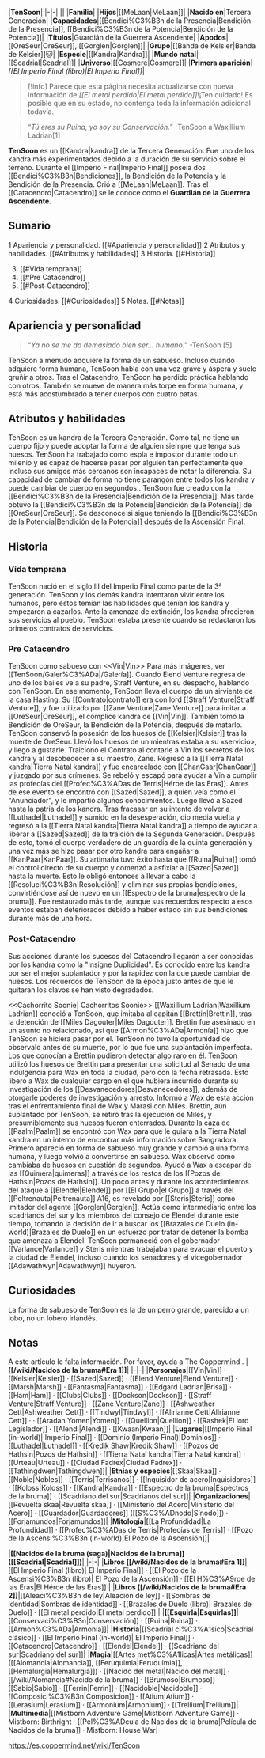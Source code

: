 

|**TenSoon**|
|-|-|
||
|**Familia**|
|**Hijos**|[[MeLaan\|MeLaan]]|
|**Nacido en**|Tercera Generación|
|**Capacidades**|[[Bendici%C3%B3n de la Presencia\|Bendición de la Presencia]], [[Bendici%C3%B3n de la Potencia\|Bendición de la Potencia]]|
|**Títulos**|Guardián de la Guerrera Ascendente|
|**Apodos**|[[OreSeur\|OreSeur]], [[Gorglen\|Gorglen]]|
|**Grupo**|[[Banda de Kelsier\|Banda de Kelsier]]🐱︎|
|**Especie**|[[Kandra\|Kandra]]|
|**Mundo natal**|[[Scadrial\|Scadrial]]|
|**Universo**|[[Cosmere\|Cosmere]]|
|**Primera aparición**|*[[El Imperio Final (libro)\|El Imperio Final]]*|



> [!info] Parece que esta página necesita actualizarse con nueva información de *[[El metal perdido\|El metal perdido]]*!¡Ten cuidado! Es posible que en su estado, no contenga toda la información adicional todavía.

>“*Tú eres su Ruina, yo soy su Conservación.*”
\-TenSoon a Waxillium Ladrian[1]


**TenSoon** es un [[Kandra\|kandra]] de la Tercera Generación. Fue uno de los kandra más experimentados debido a la duración de su servicio sobre el terreno. Durante el [[Imperio Final\|Imperio Final]] poseía dos [[Bendici%C3%B3n\|Bendiciones]], la Bendición de la Potencia y la Bendición de la Presencia. Crió a [[MeLaan\|MeLaan]]. Tras el [[Catacendro\|Catacendro]] se le conoce como el **Guardián de la Guerrera Ascendente**.

## Sumario

1 Apariencia y personalidad. [[#Apariencia y personalidad]] 
2 Atributos y habilidades. [[#Atributos y habilidades]] 
3 Historia. [[#Historia]] 

3. [[#Vida temprana]] 
3. [[#Pre Catacendro]] 
3. [[#Post-Catacendro]] 


4 Curiosidades. [[#Curiosidades]] 
5 Notas. [[#Notas]] 


## Apariencia y personalidad
>“*Ya no se me da demasiado bien ser... humano.*”
\-TenSoon [5]


TenSoon a menudo adquiere la forma de un sabueso. Incluso cuando adquiere forma humana, TenSoon habla con una voz grave y áspera y suele gruñir a otros. Tras el Catacendro, TenSoon ha perdido práctica hablando con otros. También se mueve de manera más torpe en forma humana, y está más acostumbrado a tener cuerpos con cuatro patas.

## Atributos y habilidades
TenSoon es un kandra de la Tercera Generación. Como tal, no tiene un cuerpo fijo y puede adoptar la forma de alguien siempre que tenga sus huesos. TenSoon ha trabajado como espía e impostor durante todo un milenio y es capaz de hacerse pasar por alguien tan perfectamente que incluso sus amigos más cercanos son incapaces de notar la diferencia. Su capacidad de cambiar de forma no tiene parangón entre todos los kandra y puede cambiar de cuerpo en segundos.. TenSoon fue creado con la [[Bendici%C3%B3n de la Presencia\|Bendición de la Presencia]]. Más tarde obtuvo la [[Bendici%C3%B3n de la Potencia\|Bendición de la Potencia]] de [[OreSeur\|OreSeur]]. Se desconoce si sigue teniendo la [[Bendici%C3%B3n de la Potencia\|Bendición de la Potencia]] después de la Ascensión Final.

## Historia
### Vida temprana
TenSoon nació en el siglo III del Imperio Final como parte de la 3ª generación. TenSoon y los demás kandra intentaron vivir entre los humanos, pero éstos temían las habilidades que tenían los kandra y empezaron a cazarlos. Ante la amenaza de extinción, los kandra ofrecieron sus servicios al pueblo. TenSoon estaba presente cuando se redactaron los primeros contratos de servicios.

### Pre Catacendro
  TenSoon como sabueso con <<Vin\|Vin>>
Para más imágenes, ver [[TenSoon/Galer%C3%ADa\|/Galería]].
Cuando Elend Venture regresa de uno de los bailes ve a su padre, Straff Venture, en su despacho, hablando con TenSoon. En ese momento, TenSoon lleva el cuerpo de un sirviente de la casa Hasting.
Su [[Contrato\|contrato]] era con lord [[Straff Venture\|Straff Venture]], y fue utilizado por [[Zane Venture\|Zane Venture]] para imitar a [[OreSeur\|OreSeur]], el cómplice kandra de [[Vin\|Vin]]. También tomó la Bendición de OreSeur, la Bendición de la Potencia, después de matarlo. TenSoon conservó la posesión de los huesos de [[Kelsier\|Kelsier]] tras la muerte de OreSeur. Llevó los huesos de un  mientras estaba a su «servicio», y llegó a gustarle. Traicionó el Contrato al contarle a Vin los secretos de los kandra y al desobedecer a su maestro, Zane. Regresó a la [[Tierra Natal kandra\|Tierra Natal kandra]] y fue encarcelado con [[ChanGaar\|ChanGaar]] y juzgado por sus crímenes. Se rebeló y escapó para ayudar a Vin a cumplir las profecías del [[Profec%C3%ADas de Terris\|Héroe de las Eras]].
Antes de ese evento se encontró con [[Sazed\|Sazed]], a quien veía como el "Anunciador", y le impartió algunos conocimientos. Luego llevó a Sazed hasta la patria de los kandra.
Tras fracasar en su intento de volver a [[Luthadel\|Luthadel]] y sumido en la desesperación, dio media vuelta y regresó a la [[Tierra Natal kandra\|Tierra Natal kandra]] a tiempo de ayudar a liberar a [[Sazed\|Sazed]] de la traición de la Segunda Generación. Después de esto, tomó el cuerpo verdadero de un guardia de la quinta generación y una vez más se hizo pasar por otro kandra para engañar a [[KanPaar\|KanPaar]]. Su artimaña tuvo éxito hasta que [[Ruina\|Ruina]] tomó el control directo de su cuerpo y comenzó a asfixiar a [[Sazed\|Sazed]] hasta la muerte. Esto le obligó entonces a llevar a cabo la [[Resoluci%C3%B3n\|Resolución]] y eliminar sus propias bendiciones, convirtiéndose así de nuevo en un [[Espectro de la bruma\|espectro de la bruma]]. Fue restaurado más tarde, aunque sus recuerdos respecto a esos eventos estaban deteriorados debido a haber estado sin sus bendiciones durante más de una hora.

### Post-Catacendro
Sus acciones durante los sucesos del Catacendro llegaron a ser conocidas por los kandra como la "Insigne Duplicidad".  Es conocido entre los kandra por ser el mejor suplantador y por la rapidez con la que puede cambiar de huesos. Los recuerdos de TenSoon de la época justo antes de que le quitaran los clavos se han visto degradados.

  <<Cachorrito Soonie\| Cachorritos Soonie>>
[[Waxillium Ladrian\|Waxillium Ladrian]] conoció a TenSoon, que imitaba al capitán [[Brettin\|Brettin]], tras la detención de [[Miles Dagouter\|Miles Dagouter]]. Brettin fue asesinado en un asunto no relacionado, así que [[Armon%C3%ADa\|Armonía]] hizo que TenSoon se hiciera pasar por él. TenSoon no tuvo la oportunidad de observalo antes de su muerte, por lo que fue una suplantación imperfecta. Los que conocían a Brettin pudieron detectar algo raro en él. TenSoon utilizó los huesos de Brettin para presentar una solicitud al Senado de una indulgencia para Wax en toda la ciudad, pero con la fecha retrasada. Esto liberó a Wax de cualquier cargo en el que hubiera incurrido durante su investigación de los [[Desvanecedores\|Desvanecedores]], además de otorgarle poderes de investigación y arresto. Informó a Wax de esta acción tras el enfrentamiento final de Wax y Marasi con Miles. Brettin, aún suplantado por TenSoon, se retiró tras la ejecución de Miles, y presumiblemente sus huesos fueron enterrados.
Durante la caza de [[Paalm\|Paalm]] se encontró con Wax para que le guiara a la Tierra Natal kandra en un intento de encontrar más información sobre Sangradora. Primero apareció en forma de sabueso muy grande y cambió a una forma humana, y luego volvió a convertirse en sabueso. Wax observó cómo cambiaba de huesos en cuestión de segundos. Ayudó a Wax a escapar de las [[Quimera\|quimeras]] a través de los restos de los [[Pozos de Hathsin\|Pozos de Hathsin]].
Un poco antes y durante los acontecimientos del ataque a [[Elendel\|Elendel]] por [[El Grupo\|el Grupo]] a través del [[Peltrenauta\|Peltrenauta]] A16, es revelado por [[Steris\|Steris]] como imitador del agente [[Gorglen\|Gorglen]]. Actúa como intermediario entre los scadrianos del sur y los miembros del consejo de Elendel durante este tiempo, tomando la decisión de ir a buscar los [[Brazales de Duelo (in-world)\|Brazales de Duelo]] en un esfuerzo por tratar de detener la bomba que amenaza a Elendel. TenSoon permaneció con el gobernador [[Varlance\|Varlance]] y Steris mientras trabajaban para evacuar el puerto y la ciudad de Elendel, incluso cuando los senadores y el vicegobernador [[Adawathwyn\|Adawathwyn]] huyeron.

## Curiosidades
La forma de sabueso de TenSoon es la de un perro grande, parecido a un lobo, no un lobero irlandés.
## Notas

A este artículo le falta información. Por favor, ayuda a The Coppermind .
|**[[/wiki/Nacidos de la bruma#Era 1]]**|
|-|-|
|**Personajes**|[[Vin\|Vin]] · [[Kelsier\|Kelsier]] · [[Sazed\|Sazed]] · [[Elend Venture\|Elend Venture]] · [[Marsh\|Marsh]] · [[Fantasma\|Fantasma]] · [[Edgard Ladrian\|Brisa]] · [[Ham\|Ham]] · [[Clubs\|Clubs]] · [[Dockson\|Dockson]] · [[Straff Venture\|Straff Venture]] · [[Zane Venture\|Zane]] · [[Ashweather Cett\|Ashweather Cett]] · [[Tindwyl\|Tindwyl]] · [[Allrianne Cett\|Allrianne Cett]] ·  · [[Aradan Yomen\|Yomen]] · [[Quellion\|Quellion]] · [[Rashek\|El lord Legislador]] · [[Alendi\|Alendi]] · [[Kwaan\|Kwaan]]|
|**Lugares**|[[Imperio Final (in-world)\| Imperio Final]] · [[Dominio (Imperio Final)\|Dominios]] · [[Luthadel\|Luthadel]] · [[Kredik Shaw\|Kredik Shaw]] · [[Pozos de Hathsin\|Pozos de Hathsin]] · [[Tierra Natal kandra\|Tierra Natal kandra]] · [[Urteau\|Urteau]] · [[Ciudad Fadrex\|Ciudad Fadrex]] · [[Tathingdwen\|Tathingdwen]]|
|**Etnias y especies**|[[Skaa\|Skaa]] · [[Noble\|Nobles]] · [[Terris\|Terrisanos]] · [[Inquisidor de acero\|Inquisidores]] · [[Koloss\|Koloss]] · [[Kandra\|Kandra]] · [[Espectro de la bruma\|Espectros de la bruma]] · [[Scadriano del sur\|Scadrianos del sur]]|
|**Organizaciones**|[[Revuelta skaa\|Revuelta skaa]] · [[Ministerio del Acero\|Ministerio del Acero]] · [[Guardador\|Guardadores]] ([[S%C3%ADnodo\|Sínodo]]) · [[Forjamundos\|Forjamundos]]|
|**Mitología**|[[La Profundidad\|La Profundidad]] · [[Profec%C3%ADas de Terris\|Profecías de Terris]] · [[Pozo de la Ascensi%C3%B3n (in-world)\|El Pozo de la Ascensión]]|

|**[[Nacidos de la bruma (saga)\|Nacidos de la bruma]] ([[Scadrial\|Scadrial]])**|
|-|-|
|**Libros [[/wiki/Nacidos de la bruma#Era 1]]**|[[El Imperio Final (libro)\| El Imperio Final]] · [[El Pozo de la Ascensi%C3%B3n (libro)\| El Pozo de la Ascensión]] · [[El H%C3%A9roe de las Eras\|El Héroe de las Eras]] |
|**Libros [[/wiki/Nacidos de la bruma#Era 2]]**|[[Aleaci%C3%B3n de ley\|Aleación de ley]] · [[Sombras de identidad\|Sombras de identidad]] · [[Brazales de Duelo (libro)\| Brazales de Duelo]] · [[El metal perdido\|El metal perdido]]  |
|**[[Esquirla\|Esquirlas]]**|[[Conservaci%C3%B3n\|Conservación]] · [[Ruina\|Ruina]] · [[Armon%C3%ADa\|Armonía]]|
|**Historia**|[[Scadrial cl%C3%A1sico\|Scadrial clásico]] · [[El Imperio Final (in-world)\| El Imperio Final]] · [[Catacendro\|Catacendro]] · [[Elendel\|Elendel]] · [[Scadriano del sur\|Scadriano del sur]]|
|**Magia**|[[Artes met%C3%A1licas\|Artes metálicas]] ([[Alomancia\|Alomancia]], [[Feruquimia\|Feruquimia]], [[Hemalurgia\|Hemalurgia]]) · [[Nacido del metal\|Nacido del metal]] · [[/wiki/Alomancia#Nacido de la bruma]] · [[Brumoso\|Brumoso]] · [[Sabio\|Sabio]] · [[Ferrin\|Ferrin]] · [[Nacidoble\|Nacidoble]] · [[Composici%C3%B3n\|Composición]] · [[Atium\|Atium]] · [[Lerasium\|Lerasium]] · [[Armonium\|Armonium]] · [[Trellium\|Trellium]]|
|**Multimedia**|[[Mistborn Adventure Game\|Mistborn Adventure Game‎‎]] · Mistborn: Birthright · [[Pel%C3%ADcula de Nacidos de la bruma\|Película de Nacidos de la bruma]] · Mistborn: House War|



https://es.coppermind.net/wiki/TenSoon